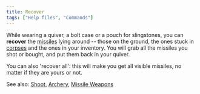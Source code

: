 ```yaml
---
title: Recover
tags: ["Help files", "Commands"]
---
```

While wearing a quiver, a bolt case or a pouch for slingstones, you can
**recover** the [missiles](ammunition "wikilink") lying around -- those
on the ground, the ones stuck in [corpses](corpse "wikilink") and the
ones in your inventory. You will grab all the missiles you shot or
bought, and put them back in your quiver.

You can also 'recover all': this will make you get all visible missiles,
no matter if they are yours or not.

See also: [Shoot](Shoot "wikilink"), [Archery](Archery "wikilink"),
[Missile Weapons](Missile_Weapons "wikilink")
